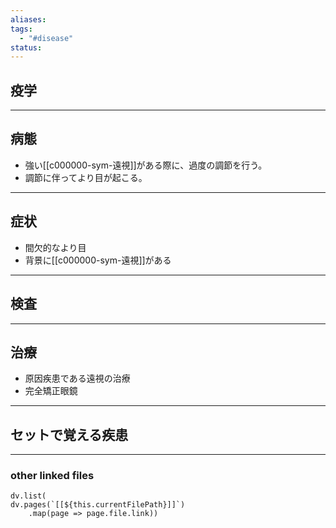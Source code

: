 ```yaml
---
aliases: 
tags:
  - "#disease"
status:
---
```

## 疫学
---
## 病態
- 強い[[c000000-sym-遠視]]がある際に、過度の調節を行う。
- 調節に伴ってより目が起こる。
---
## 症状
- 間欠的なより目
- 背景に[[c000000-sym-遠視]]がある
---
## 検査
---
## 治療
- 原因疾患である遠視の治療
- 完全矯正眼鏡
---
## セットで覚える疾患
---
### other linked files
```dataviewjs
dv.list(
dv.pages(`[[${this.currentFilePath}]]`)
	.map(page => page.file.link))
```